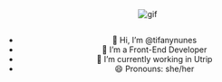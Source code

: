 <div align="center">

  <img src="https://i.pinimg.com/originals/d8/55/a2/d855a216c91d7d79fec9ec14c12d9a9b.gif" alt="gif" />
  
  ## 
  - 👋 Hi, I’m @tifanynunes
  - 👀 I’m a Front-End Developer
  - 🌱 I’m currently working in Utrip
  - 😄 Pronouns: she/her

</div>
